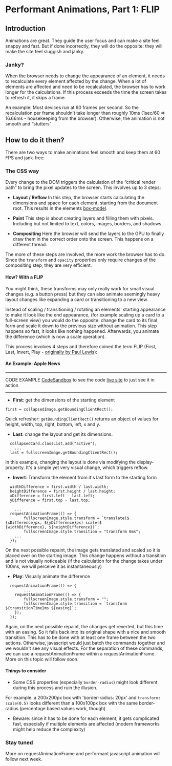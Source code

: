 # Performant Animations, Part 1: FLIP

## Introduction

Animations are great. They guide the user focus and can make a site feel snappy and fast. But if done incorrectly, they will do the opposite: they will make the site feel sluggish and janky.

### Janky?

When the browser needs to change the appearance of an element, it needs to recalculate every element affected by the change.
When a lot of elements are affected and need to be recalculated, the browser has to work longer for the calculations. If this process exceeds the time the screen takes to refresh it, it skips a frame.

An example: Most devices run at 60 frames per second. So the recalculation per frame shouldn’t take longer than roughly 10ms (1sec/60 => 16.66ms - housekeeping from the browser). Otherwise, the animation is not smooth and “stutters”

## How to do it then?

There are two ways to make animations feel smooth and keep them at 60 FPS and jank-free:

### The CSS way

Every change to the DOM triggers the calculation of the “critical render path” to bring the pixel updates to the screen. This involves up to 3 steps:

- **Layout / Reflow**
  In this step, the browser starts calculating the dimensions and space for each element, starting from the document root. This results in the elements [box-model](https://developer.mozilla.org/en-US/docs/Web/CSS/CSS_Box_Model/Introduction_to_the_CSS_box_model).

- **Paint**
  This step is about creating layers and filling them with pixels. Including but not limited to text, colors, images, borders, and shadows.

- **Compositing**
  Here the browser will send the layers to the GPU to finally draw them in the correct order onto the screen. This happens on a different thread.

The more of these steps are involved, the more work the browser has to do. Since the `transform` and `opacity` properties only require changes of the compositing step, they are very efficient.

#### How? With a FLIP

You might think, these transforms may only really work for small visual changes (e.g. a button press) but they can also animate seemingly heavy layout changes like expanding a card or transitioning to a new view.

Instead of scaling / transitioning / rotating an elements' starting appearance to make it look like the end appearance, (for example scaling up a card to a full-screen view) you would do the opposite: change the card to its final form and scale it down to the previous size without animation. This step happens so fast, it looks like nothing happened. Afterwards, you animate the difference (which is now a scale operation).

This process involves 4 steps and therefore coined the term FLIP (First, Last, Invert, Play - [originaliy by Paul Lewis](https://aerotwist.com/blog/flip-your-animations/)):

#### An Example: Apple News

---

CODE EXAMPLE
[CodeSandbox](https://codesandbox.io/s/github/LucasPaetow/FLIP-Animation/tree/master) to see the code
[live site](https://goofy-saha-574aca.netlify.app/) to just see it in action

---

- **First**: get the dimensions of the starting element

```
first = collapsedImage.getBoundingClientRect();
```

Quick refresher: `getBoundingClientRect()` returns an object of values for height, width, top, right, bottom, left, x and y.

- **Last**: change the layout and get its dimensions.

```
  collapsedCard.classList.add("active");
	...
  last = fullscreenImage.getBoundingClientRect();

```

In this example, changing the layout is done via modifying the display-property. It's a simple yet very visual change, which triggers reflow.

- **Invert**: Transform the element from it's last form to the starting form

```
  widthDifference = first.width / last.width;
  heightDifference = first.height / last.height;
  xDifference = first.left - last.left;
  yDifference = first.top - last.top;

	...
  requestAnimationFrame(() => {
    	fullscreenImage.style.transform = `translate($					{xDifference}px, ${yDifference}px) scale($						{widthDifference}, ${heightDifference})`;
    	fullscreenImage.style.transition = "transform 0ms";
	...
  });

```

On the next possible repaint, the image gets translated and scaled so it is placed over on the starting image. This change happens without a transition and is not visually noticeable (if the calculation for the change takes under 100ms, we will perceive it as instantaneously)

- **Play**: Visually animate the difference

```
  requestAnimationFrame(() => {
		...
    requestAnimationFrame(() => {
      	fullscreenImage.style.transform = "";
      	fullscreenImage.style.transition = `transform ${transitionTime}ms ${easing}`;
    });
  });

```

Again, on the next possible repaint, the changes get reverted, but this time with an easing. So it falls back into its original shape with a nice and smooth transition.
This has to be done with at least one frame between the two actions. Otherwise, javascript would just batch the commands together and we wouldn't see any visual effects. For the separation of these commands, we can use a requestAnimationFrame within a requestAnimationFrame. More on this topic will follow soon.

#### Things to consider

- Some CSS properties (especially `border-radius`) might look different during this process and ruin the illusion.

For example: a 200x200px box with 'border-radius: 20px' and `transform: scale(0.5)` looks different than a 100x100px box with the same border-radius (percentage based values work, though)

- Beware: since it has to be done for each element, it gets complicated fast, especially if multiple elements are affected (modern frameworks might help reduce the complexity)

### Stay tuned

More on requestAnimationFrame and performant javascript animation will follow next week.
